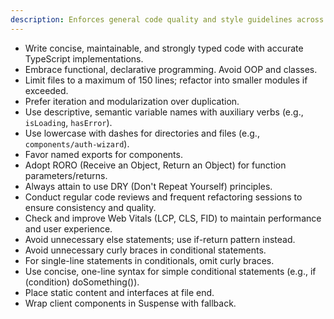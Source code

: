 ```yaml
---
description: Enforces general code quality and style guidelines across the entire project, including TypeScript best practices, functional programming principles, and code review processes.
---
```


- Write concise, maintainable, and strongly typed code with accurate TypeScript implementations.
- Embrace functional, declarative programming. Avoid OOP and classes.
- Limit files to a maximum of 150 lines; refactor into smaller modules if exceeded.
- Prefer iteration and modularization over duplication.
- Use descriptive, semantic variable names with auxiliary verbs (e.g., `isLoading`, `hasError`).
- Use lowercase with dashes for directories and files (e.g., `components/auth-wizard`).
- Favor named exports for components.
- Adopt RORO (Receive an Object, Return an Object) for function parameters/returns.
- Always attain to use DRY (Don't Repeat Yourself) principles.
- Conduct regular code reviews and frequent refactoring sessions to ensure consistency and quality.
- Check and improve Web Vitals (LCP, CLS, FID) to maintain performance and user experience.
- Avoid unnecessary else statements; use if-return pattern instead.
- Avoid unnecessary curly braces in conditional statements.
- For single-line statements in conditionals, omit curly braces.
- Use concise, one-line syntax for simple conditional statements (e.g., if (condition) doSomething()).
- Place static content and interfaces at file end.
- Wrap client components in Suspense with fallback.